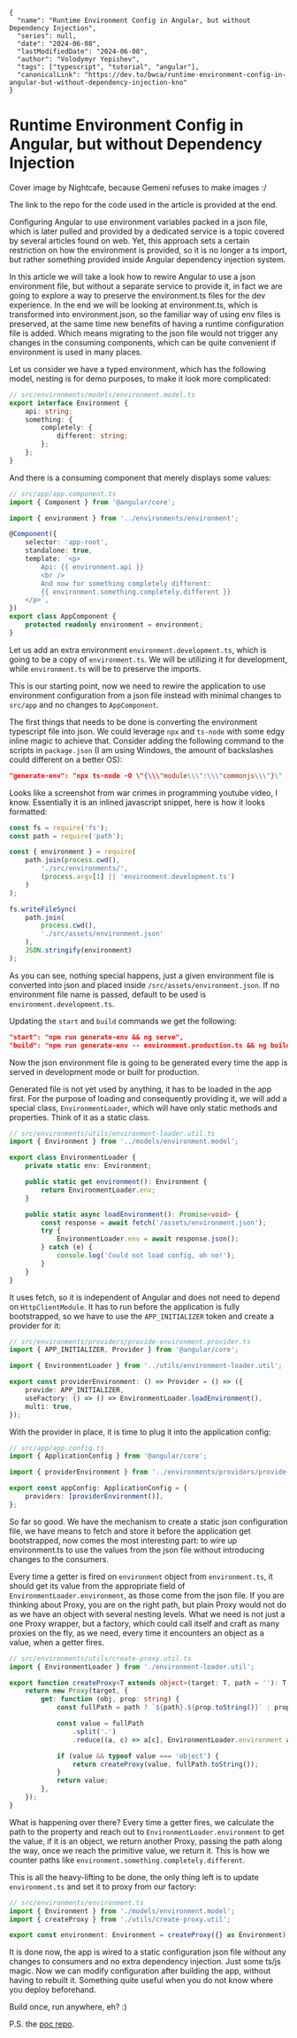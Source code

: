 ```ic-metadata
{
  "name": "Runtime Environment Config in Angular, but without Dependency Injection",
  "series": null,
  "date": "2024-06-08",
  "lastModifiedDate": "2024-06-08",
  "author": "Volodymyr Yepishev",
  "tags": ["typescript", "tutorial", "angular"],
  "canonicalLink": "https://dev.to/bwca/runtime-environment-config-in-angular-but-without-dependency-injection-kno"
}
```

# Runtime Environment Config in Angular, but without Dependency Injection

Cover image by Nightcafe, because Gemeni refuses to make images :/

The link to the repo for the code used in the article is provided at the end.

Configuring Angular to use environment variables packed in a json file, which is later pulled and provided by a dedicated service is a topic covered by several articles found on web. Yet, this approach sets a certain restriction on how the environment is provided, so it is no longer a ts import, but rather something provided inside Angular dependency injection system.

In this article we will take a look how to rewire Angular to use a json environment file, but without a separate service to provide it, in fact we are going to explore a way to preserve the environment.ts files for the dev experience. In the end we will be looking at environment.ts, which is transformed into environment.json, so the familiar way of using env files is preserved, at the same time new benefits of having a runtime configuration file is added. Which means migrating to the json file would not trigger any changes in the consuming components, which can be quite convenient if environment is used in many places.

Let us consider we have a typed environment, which has the following model, nesting is for demo purposes, to make it look more complicated:

```typescript
// src/environments/models/environment.model.ts
export interface Environment {
    api: string;
    something: {
        completely: {
            different: string;
        };
    };
}
```
And there is a consuming component that merely displays some values:
```typescript
// src/app/app.component.ts
import { Component } from '@angular/core';

import { environment } from '../environments/environment';

@Component({
    selector: 'app-root',
    standalone: true,
    template: `<p>
        Api: {{ environment.api }}
        <br />
        And now for something completely different:
        {{ environment.something.completely.different }}
    </p>`,
})
export class AppComponent {
    protected readonly environment = environment;
}
```

Let us add an extra environment `environment.development.ts`, which is going to be a copy of `environment.ts`. We will be utilizing it for development, while `environment.ts` will be to preserve the imports.

This is our starting point, now we need to rewire the application to use environment configuration from a json file instead with minimal changes to `src/app` and no changes to `AppComponent`.

The first things that needs to be done is converting the environment typescript file into json. We could leverage `npx` and `ts-node` with some edgy inline magic to achieve that. Consider adding the following command to the scripts in `package.json` (I am using Windows, the amount of backslashes could different on a better OS):

```json
"generate-env": "npx ts-node -O \"{\\\"module\\\":\\\"commonjs\\\"}\" -e \"const fs = require('fs'); const path = require('path'); const { environment } = require(path.join(process.cwd(), './src/environments/', (process.argv[1] || 'environment.development.ts'))); fs.writeFileSync(path.join(process.cwd(), './src/assets/environment.json'), JSON.stringify(environment));\""
```

Looks like a screenshot from war crimes in programming youtube video, I know. Essentially it is an inlined javascript snippet, here is how it looks formatted:
```javascript
const fs = require('fs'); 
const path = require('path'); 

const { environment } = require(
    path.join(process.cwd(), 
        './src/environments/', 
        (process.argv[1] || 'environment.development.ts')
    )
);

fs.writeFileSync(
    path.join(
        process.cwd(), 
        './src/assets/environment.json'
    ), 
    JSON.stringify(environment)
);
```

As you can see, nothing special happens, just a given environment file is converted into json and placed inside `/src/assets/environment.json`. If no environment file name is passed, default to be used is `environment.development.ts`.

Updating the `start` and `build` commands we get the following:
```json
"start": "npm run generate-env && ng serve",
"build": "npm run generate-env -- environment.production.ts && ng build",
```

Now the json environment file is going to be generated every time the app is served in development mode or built for production.

Generated file is not yet used by anything, it has to be loaded in the app first. For the purpose of loading and consequently providing it, we will add a special class, `EnvironmentLoader`, which will have only static methods and properties. Think of it as a static class.

```typescript
// src/environments/utils/environment-loader.util.ts
import { Environment } from '../models/environment.model';

export class EnvironmentLoader {
    private static env: Environment;

    public static get environment(): Environment {
        return EnvironmentLoader.env;
    }

    public static async loadEnvironment(): Promise<void> {
        const response = await fetch('/assets/environment.json');
        try {
            EnvironmentLoader.env = await response.json();
        } catch (e) {
            console.log('Could not load config, oh no!');
        }
    }
}
```

It uses fetch, so it is independent of Angular and does not need to depend on `HttpClientModule`. It has to run before the application is fully bootstrapped, so we have to use the `APP_INITIALIZER` token and create a provider for it:

```typescript
// src/environments/providers/provide-environment.provider.ts
import { APP_INITIALIZER, Provider } from '@angular/core';

import { EnvironmentLoader } from '../utils/environment-loader.util';

export const providerEnvironment: () => Provider = () => ({
    provide: APP_INITIALIZER,
    useFactory: () => () => EnvironmentLoader.loadEnvironment(),
    multi: true,
});
```

With the provider in place, it is time to plug it into the application config:

```typescript
// src/app/app.config.ts
import { ApplicationConfig } from '@angular/core';

import { providerEnvironment } from '../environments/providers/provide-environment.provider';

export const appConfig: ApplicationConfig = {
    providers: [providerEnvironment()],
};
```

So far so good. We have the mechanism to create a static json configuration file, we have means to fetch and store it before the application get bootstrapped, now comes the most interesting part: to wire up environment.ts to use the values from the json file without introducing changes to the consumers.

Every time a getter is fired on `environment` object from `environment.ts`, it should get its value from the appropriate field of `EnvironmentLoader.environment`, as those come from the json file. If you are thinking about Proxy, you are on the right path, but plain Proxy would not do as we have an object with several nesting levels. What we need is not just a one Proxy wrapper, but a factory, which could call itself and craft as many proxies on the fly, as we need, every time it encounters an object as a value, when a getter fires.

```typescript
// src/environments/utils/create-proxy.util.ts
import { EnvironmentLoader } from './environment-loader.util';

export function createProxy<T extends object>(target: T, path = ''): T {
    return new Proxy(target, {
        get: function (obj, prop: string) {
            const fullPath = path ? `${path}.${prop.toString()}` : prop;

            const value = fullPath
                .split('.')
                .reduce((a, c) => a[c], EnvironmentLoader.environment as any);

            if (value && typeof value === 'object') {
                return createProxy(value, fullPath.toString());
            }
            return value;
        },
    });
}
```

What is happening over there? Every time a getter fires, we calculate the path to the property and reach out to `EnvironmentLoader.environment` to get the value, if it is an object, we return another Proxy, passing the path along the way, once we reach the primitive value, we return it. This is how we counter paths like `environment.something.completely.different`.

This is all the heavy-lifting to be done, the only thing left is to update `environment.ts` and set it to proxy from our factory:

```typescript
// src/environments/environment.ts
import { Environment } from './models/environment.model';
import { createProxy } from './utils/create-proxy.util';

export const environment: Environment = createProxy({} as Environment);
```

It is done now, the app is wired to a static configuration json file without any changes to consumers and no extra dependency injection. Just some ts/js magic. Now we can modify configuration after building the app, without having to rebuilt it. Something quite useful when you do not know where you deploy beforehand.

Build once, run anywhere, eh? :)

P.S. the [poc repo](https://github.com/Bwca/demo_runtime-environment-config-in-angular-but-without-dependency-injection).